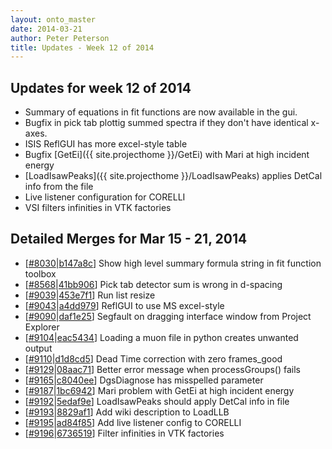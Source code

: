 ```yaml
---
layout: onto_master
date: 2014-03-21
author: Peter Peterson
title: Updates - Week 12 of 2014
---
```

Updates for week 12 of 2014
---------------------------
* Summary of equations in fit functions are now available in the gui.
* Bugfix in pick tab plottig summed spectra if they don't have identical x-axes.
* ISIS ReflGUI has more excel-style table
* Bugfix [GetEi]({{ site.projecthome }}/GetEi) with Mari at high incident energy
* [LoadIsawPeaks]({{ site.projecthome }}/LoadIsawPeaks) applies DetCal info from the file
* Live listener configuration for CORELLI
* VSI filters infinities in VTK factories

Detailed Merges for Mar 15 - 21, 2014
-------------------------------------
* \[[#8030](http://trac.mantidproject.org/mantid/ticket/8030)\|[b147a8c](https://github.com/mantidproject/mantid/commit/b147a8c9c6538bc294679eec95e89f0a1cf7306a)\] Show high level summary formula string in fit function toolbox
* \[[#8568](http://trac.mantidproject.org/mantid/ticket/8568)\|[41bb906](https://github.com/mantidproject/mantid/commit/41bb9061d6a9f2b6b71223f524be3d4238d7d020)\] Pick tab detector sum is wrong in d-spacing
* \[[#9039](http://trac.mantidproject.org/mantid/ticket/9039)\|[453e7f1](https://github.com/mantidproject/mantid/commit/453e7f1dfb514e1e89af598d7245e20efab37a7a)\] Run list resize
* \[[#9043](http://trac.mantidproject.org/mantid/ticket/9043)\|[a4dd979](https://github.com/mantidproject/mantid/commit/a4dd979fa76de67251c58c082a355ecd562d976a)\] ReflGUI to use MS excel-style
* \[[#9090](http://trac.mantidproject.org/mantid/ticket/9090)\|[daf1e25](https://github.com/mantidproject/mantid/commit/daf1e251535a6acd374c3620e3034b542a61b12c)\] Segfault on dragging interface window from Project Explorer
* \[[#9104](http://trac.mantidproject.org/mantid/ticket/9104)\|[eac5434](https://github.com/mantidproject/mantid/commit/eac5434cb5188934659e449ddcf95184b14d0d1d)\] Loading a muon file in python creates unwanted output
* \[[#9110](http://trac.mantidproject.org/mantid/ticket/9110)\|[d1d8cd5](https://github.com/mantidproject/mantid/commit/d1d8cd5b2b72e3fbd710cebb608385c1a461e759)\] Dead Time correction with zero frames_good
* \[[#9129](http://trac.mantidproject.org/mantid/ticket/9129)\|[08aac71](https://github.com/mantidproject/mantid/commit/08aac711a8e813a91e771b50d98fef8209ec86f3)\] Better error message when processGroups() fails
* \[[#9165](http://trac.mantidproject.org/mantid/ticket/9165)\|[c8040ee](https://github.com/mantidproject/mantid/commit/c8040ee075c57f86a477fcdac906049de4f555e0)\] DgsDiagnose has misspelled parameter
* \[[#9187](http://trac.mantidproject.org/mantid/ticket/9187)\|[1bc6942](https://github.com/mantidproject/mantid/commit/1bc69422f3e988b14bdad4d0c17a8f000f4bf90b)\] Mari problem with GetEi at high incident energy
* \[[#9192](http://trac.mantidproject.org/mantid/ticket/9192)\|[5edaf9e](https://github.com/mantidproject/mantid/commit/5edaf9e33d6e9b6a73ad1c312fa5db45b8af362f)\] LoadIsawPeaks should apply DetCal info in file
* \[[#9193](http://trac.mantidproject.org/mantid/ticket/9193)\|[8829af1](https://github.com/mantidproject/mantid/commit/8829af152112984cddb549578a4970793707d718)\] Add wiki description to LoadLLB
* \[[#9195](http://trac.mantidproject.org/mantid/ticket/9195)\|[ad84f85](https://github.com/mantidproject/mantid/commit/ad84f8593c38095bff6df61ed03d45d43e3643cd)\] Add live listener config to CORELLI
* \[[#9196](http://trac.mantidproject.org/mantid/ticket/9196)\|[6736519](https://github.com/mantidproject/mantid/commit/673651997fac331d21b7994197654c6470c0ca56)\] Filter infinities in VTK factories
